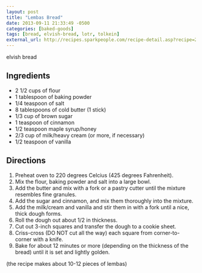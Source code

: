 ```yaml
---
layout: post
title: "Lembas Bread"
date: 2013-09-11 21:33:49 -0500
categories: [baked-goods]
tags: [bread, elvish-bread, lotr, tolkein]
external_url: http://recipes.sparkpeople.com/recipe-detail.asp?recipe=267358
---
```

elvish bread


## Ingredients

* 2 1/2 cups of flour
* 1 tablespoon of baking powder
* 1/4 teaspoon of salt
* 8 tablespoons of cold butter (1 stick)
* 1/3 cup of brown sugar
* 1 teaspoon of cinnamon
* 1/2 teaspoon maple syrup/honey
* 2/3 cup of milk/heavy cream (or more, if necessary)
* 1/2 teaspoon of vanilla


## Directions

1.  Preheat oven to 220 degrees Celcius (425 degrees Fahrenheit).
1.  Mix the flour, baking powder and salt into a large bowl.
1.  Add the butter and mix with a fork or a pastry cutter until the mixture resembles fine granules.
1.  Add the sugar and cinnamon, and mix them thoroughly into the mixture.
1.  Add the milk/cream and vanilla and stir them in with a fork until a nice, thick dough forms.
1.  Roll the dough out about 1/2 in thickness.
1.  Cut out 3-inch squares and transfer the dough to a cookie sheet.
1.  Criss-cross (DO NOT cut all the way) each square from corner-to-corner with a knife.
1.  Bake for about 12 minutes or more (depending on the thickness of the bread) until it is set and lightly golden.

(the recipe makes about 10-12 pieces of lembas) 

